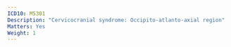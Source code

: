 ```yaml
---
ICD10: M5301
Description: "Cervicocranial syndrome: Occipito-atlanto-axial region"
Matters: Yes
Weight: 1
---
```


